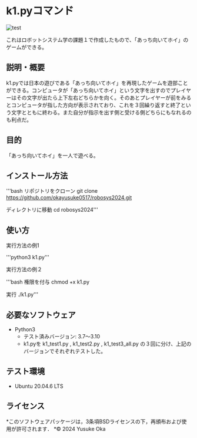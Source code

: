 # k1.pyコマンド
![test](https://github.com/okayusuke0517/robosys2024/actions/workflows/test.yml/badge.svg)

これはロボットシステム学の課題１で作成したもので、「あっち向いてホイ」のゲームができる。

## 説明・概要

k1.pyでは日本の遊びである「あっち向いてホイ」を再現したゲームを遊部ことができる。コンピュータが「あっち向いてホイ」という文字を出すのでプレイヤーはその文字が出たら上下左右どちらかを向く。そのあとプレイヤーが前をみるとコンピュータが指した方向が表示されており、これを３回繰り返すと終了という文字とともに終わる。また自分が指示を出す側と受ける側どちらにもなれるのも利点だ。

## 目的

「あっち向いてホイ」を一人で遊べる。

## インストール方法

'''bash
リポジトリをクローン
git clone https://github.com/okayusuke0517/robosys2024.git

ディレクトリに移動
cd robosys2024'''

## 使い方

実行方法の例1

'''python3 k1.py'''

実行方法の例２

'''bash
権限を付与
chmod +x k1.py

実行
./k1.py'''

## 必要なソフトウェア

- Python3
  - テスト済みバージョン: 3.7～3.10
  - k1.pyを k1\_test1.py , k1\_test2.py , k1\_test3\_all.py
    の３回に分け、上記のバージョンでそれぞれテストした。  

## テスト環境

- Ubuntu 20.04.6 LTS

## ライセンス

*このソフトウェアパッケージは，3条項BSDライセンスの下，再頒布および使用が許可されます．
*© 2024 Yusuke Oka
